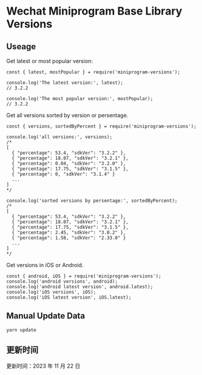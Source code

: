 
# Wechat Miniprogram Base Library Versions

## Useage

Get latest or most popular version:

```;
const { latest, mostPopular } = require('miniprogram-versions');

console.log('The latest version:', latest);
// 3.2.2

console.log('The most popular version:', mostPopular);
// 3.2.2

```

Get all versions sorted by version or persentage.

```
const { versions, sortedByPercent } = require('miniprogram-versions');

console.log('all versions:', versions);
/*
[
  { "percentage": 53.4, "sdkVer": "3.2.2" },
  { "percentage": 18.07, "sdkVer": "3.2.1" },
  { "percentage": 0.04, "sdkVer": "3.2.0" },
  { "percentage": 17.75, "sdkVer": "3.1.5" },
  { "percentage": 0, "sdkVer": "3.1.4" }
  ...
]
*/

console.log('sorted versions by persentage:', sortedByPercent);
/*
[
  { "percentage": 53.4, "sdkVer": "3.2.2" },
  { "percentage": 18.07, "sdkVer": "3.2.1" },
  { "percentage": 17.75, "sdkVer": "3.1.5" },
  { "percentage": 2.45, "sdkVer": "3.0.2" },
  { "percentage": 1.58, "sdkVer": "2.33.0" }
  ...
]
*/
```

Get versions in iOS or Android.

```
const { android, iOS } = require('miniprogram-versions');
console.log('android versions', android);
console.log('android latest version', android.latest);
console.log('iOS versions', iOS);
console.log('iOS latest version', iOS.latest);
```

## Manual Update Data

```
yarn update
```

## 更新时间

更新时间：2023 年 11 月 22 日

